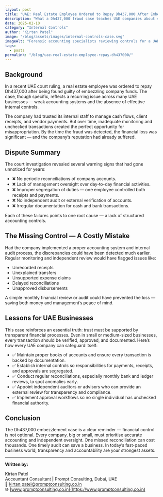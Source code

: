 ```yaml
---
layout: post
title: "UAE: Real Estate Employee Ordered to Repay Dh437,000 After Embezzlement Conviction — A Lesson on Accounting Integrity and Internal Controls"
description: "What a Dh437,000 fraud case teaches UAE companies about strengthening accounting oversight and internal controls."
date: 2025-02-10
category: "Internal Controls"
author: "Kirtan Patel"
image: "/blog/assets/images/internal-controls-case.svg"
imageAlt: "Forensic accounting specialists reviewing controls for a UAE real estate firm"
tags:
  - posts
permalink: "/blog/uae-real-estate-employee-repay-dh437000/"
---
```


## Background

In a recent UAE court ruling, a real estate employee was ordered to repay Dh437,000 after being found guilty of embezzling company funds. The case, though specific, reflects a recurring issue across many UAE businesses — weak accounting systems and the absence of effective internal controls.

The company had trusted its internal staff to manage cash flows, client receipts, and vendor payments. But over time, inadequate monitoring and unchecked transactions created the perfect opportunity for misappropriation. By the time the fraud was detected, the financial loss was significant — and the company’s reputation had already suffered.

## Dispute Summary

The court investigation revealed several warning signs that had gone unnoticed for years:

- ❌ No periodic reconciliations of company accounts.
- ❌ Lack of management oversight over day-to-day financial activities.
- ❌ Improper segregation of duties — one employee controlled both receipts and payments.
- ❌ No independent audit or external verification of accounts.
- ❌ Irregular documentation for cash and bank transactions.

Each of these failures points to one root cause — a lack of structured accounting controls.

## The Missing Control — A Costly Mistake

Had the company implemented a proper accounting system and internal audit process, the discrepancies could have been detected much earlier. Regular monitoring and independent review would have flagged issues like:

- Unrecorded receipts
- Unexplained transfers
- Unsupported expense claims
- Delayed reconciliations
- Unapproved disbursements

A simple monthly financial review or audit could have prevented the loss — saving both money and management’s peace of mind.

## Lessons for UAE Businesses

This case reinforces an essential truth: trust must be supported by transparent financial processes. Even in small or medium-sized businesses, every transaction should be verified, approved, and documented. Here’s how every UAE company can safeguard itself:

- ✅ Maintain proper books of accounts and ensure every transaction is backed by documentation.
- ✅ Establish internal controls so responsibilities for payments, receipts, and approvals are segregated.
- ✅ Conduct regular reconciliations, especially monthly bank and ledger reviews, to spot anomalies early.
- ✅ Appoint independent auditors or advisors who can provide an external review for transparency and compliance.
- ✅ Implement approval workflows so no single individual has unchecked financial authority.

## Conclusion

The Dh437,000 embezzlement case is a clear reminder — financial control is not optional. Every company, big or small, must prioritise accurate accounting and independent oversight. One missed reconciliation can cost thousands. One timely audit can save a business. In today’s fast-paced business world, transparency and accountability are your strongest assets.

---

**Written by:**

Kirtan Patel  
Accountant Consultant | Prompt Consulting, Dubai, UAE  
📧 [kirtan.patel@promptconsulting.co.in](mailto:kirtan.patel@promptconsulting.co.in)  
🌐 [www.promptconsulting.co.in](https://www.promptconsulting.co.in)
